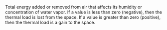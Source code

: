 Total energy added or removed from air that affects its humidity or concentration of water vapor.  If a value is less than zero (negative), then the thermal load is lost from the space. If a value is greater than zero (positive), then the thermal load is a gain to the space.